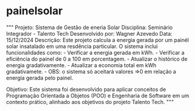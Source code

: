 # painelsolar
"""
Projeto: Sistema de Gestão de eneria Solar
Disciplina: Seminário Integrador - Talento Tech
Desenvolvido por: Wagner Azevedo
Data: 15/12/2024
Descrição:
    Este projeto calcula a energia gerada por um painél solar insatalado em uma resdência particular.
    O sistema inclui funcionalidades como:
    - Verificar a energia gerada em kWh.
    - Verificar a eficiência do painel de 0 a 100 em porcentagem.
    - Atualizar o histórico de energia gradativamente.
    - Atualizar a economia total em kWh gradativamete.
    - OBS: o sistema só aceitará valores =>0 em relação a energia gerada pelo painel.

Objetivo:
    Este sistema foi desenvolvido para aplicar conceitos de Programação Orientada a Objetos (POO)
    e Engenharia de Software em um contexto prático, alinhado aos objetivos do projeto Talento Tech.
"""